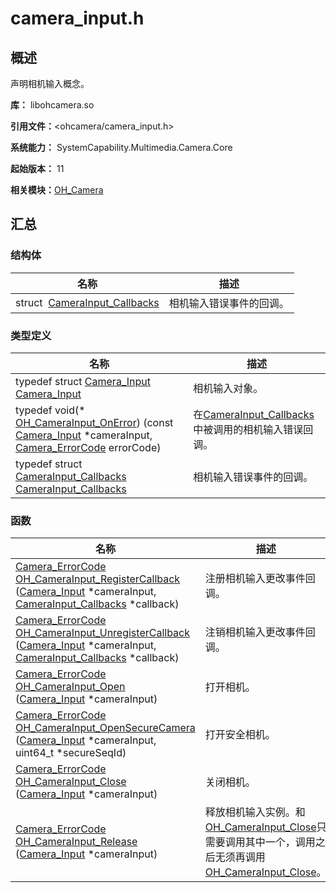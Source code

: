 # camera_input.h


## 概述

声明相机输入概念。

**库：** libohcamera.so

**引用文件：**&lt;ohcamera/camera_input.h&gt;

**系统能力：** SystemCapability.Multimedia.Camera.Core

**起始版本：** 11

**相关模块：**[OH_Camera](_o_h___camera.md)


## 汇总


### 结构体

| 名称 | 描述 | 
| -------- | -------- |
| struct&nbsp;&nbsp;[CameraInput_Callbacks](_camera_input___callbacks.md) | 相机输入错误事件的回调。  | 


### 类型定义

| 名称 | 描述 | 
| -------- | -------- |
| typedef struct [Camera_Input](_o_h___camera.md#camera_input) [Camera_Input](_o_h___camera.md#camera_input) | 相机输入对象。  | 
| typedef void(\* [OH_CameraInput_OnError](_o_h___camera.md#oh_camerainput_onerror)) (const [Camera_Input](_o_h___camera.md#camera_input) \*cameraInput, [Camera_ErrorCode](_o_h___camera.md#camera_errorcode) errorCode) | 在[CameraInput_Callbacks](_camera_input___callbacks.md)中被调用的相机输入错误回调。  | 
| typedef struct [CameraInput_Callbacks](_camera_input___callbacks.md) [CameraInput_Callbacks](_o_h___camera.md#camerainput_callbacks) | 相机输入错误事件的回调。  | 


### 函数

| 名称 | 描述 | 
| -------- | -------- |
| [Camera_ErrorCode](_o_h___camera.md#camera_errorcode) [OH_CameraInput_RegisterCallback](_o_h___camera.md#oh_camerainput_registercallback) ([Camera_Input](_o_h___camera.md#camera_input) \*cameraInput, [CameraInput_Callbacks](_camera_input___callbacks.md) \*callback) | 注册相机输入更改事件回调。  | 
| [Camera_ErrorCode](_o_h___camera.md#camera_errorcode) [OH_CameraInput_UnregisterCallback](_o_h___camera.md#oh_camerainput_unregistercallback) ([Camera_Input](_o_h___camera.md#camera_input) \*cameraInput, [CameraInput_Callbacks](_camera_input___callbacks.md) \*callback) | 注销相机输入更改事件回调。  | 
| [Camera_ErrorCode](_o_h___camera.md#camera_errorcode) [OH_CameraInput_Open](_o_h___camera.md#oh_camerainput_open) ([Camera_Input](_o_h___camera.md#camera_input) \*cameraInput) | 打开相机。  | 
| [Camera_ErrorCode](_o_h___camera.md#camera_errorcode) [OH_CameraInput_OpenSecureCamera](_o_h___camera.md#oh_camerainput_opensecurecamera) ([Camera_Input](_o_h___camera.md#camera_input) \*cameraInput, uint64_t \*secureSeqId) | 打开安全相机。  | 
| [Camera_ErrorCode](_o_h___camera.md#camera_errorcode) [OH_CameraInput_Close](_o_h___camera.md#oh_camerainput_close) ([Camera_Input](_o_h___camera.md#camera_input) \*cameraInput) | 关闭相机。  | 
| [Camera_ErrorCode](_o_h___camera.md#camera_errorcode) [OH_CameraInput_Release](_o_h___camera.md#oh_camerainput_release) ([Camera_Input](_o_h___camera.md#camera_input) \*cameraInput) | 释放相机输入实例。和[OH_CameraInput_Close](#oh_camerainput_close)只需要调用其中一个，调用之后无须再调用[OH_CameraInput_Close](#oh_camerainput_close)。  | 
